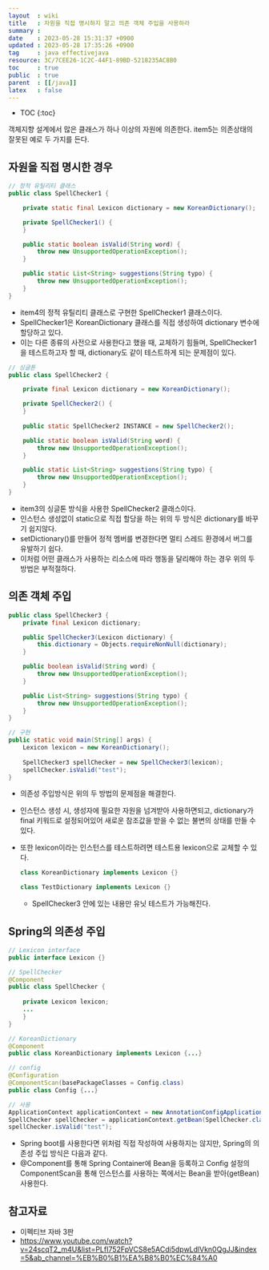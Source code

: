 ```yaml
---
layout  : wiki
title   : 자원을 직접 명시하지 말고 의존 객체 주입을 사용하라 
summary : 
date    : 2023-05-28 15:31:37 +0900
updated : 2023-05-28 17:35:26 +0900
tag     : java effectivejava
resource: 3C/7CEE26-1C2C-44F1-89BD-5218235AC8B0
toc     : true
public  : true
parent  : [[/java]]
latex   : false
---
```

* TOC
{:toc}

객체지향 설계에서 많은 클래스가 하나 이상의 자원에 의존한다. item5는 의존상태의 잘못된 예로 두 가지를 든다.

## 자원을 직접 명시한 경우 

```java
// 정적 유틸리티 클래스
public class SpellChecker1 {

    private static final Lexicon dictionary = new KoreanDictionary();

    private SpellChecker1() {
    }

    public static boolean isValid(String word) {
        throw new UnsupportedOperationException();
    }

    public static List<String> suggestions(String typo) {
        throw new UnsupportedOperationException();
    }
}
```

- item4의 정적 유틸리티 클래스로 구현한 SpellChecker1 클래스이다.
- SpellChecker1은 KoreanDictionary 클래스를 직접 생성하여 dictionary 변수에 할당하고 있다.
- 이는 다른 종류의 사전으로 사용한다고 했을 때, 교체하기 힘들며, SpellChecker1을 테스트하고자 할 때, dictionary도 같이 테스트하게 되는 문제점이 있다.

```java
// 싱글톤
public class SpellChecker2 {

    private final Lexicon dictionary = new KoreanDictionary();

    private SpellChecker2() {
    }
    
    public static SpellChecker2 INSTANCE = new SpellChecker2();

    public static boolean isValid(String word) {
        throw new UnsupportedOperationException();
    }

    public static List<String> suggestions(String typo) {
        throw new UnsupportedOperationException();
    }
}
```

- item3의 싱글톤 방식을 사용한 SpellChecker2 클래스이다.
- 인스턴스 생성없이 static으로 직접 할당을 하는 위의 두 방식은 dictionary를 바꾸기 쉽지않다.
- setDictionary()를 만들어 정적 멤버를 변경한다면 멀티 스레드 환경에서 버그를 유발하기 쉽다.
- 이처럼 어떤 클래스가 사용하는 리소스에 따라 행동을 달리해야 하는 경우 위의 두 방법은 부적절하다.

## 의존 객체 주입

```java
public class SpellChecker3 {
    private final Lexicon dictionary;

    public SpellChecker3(Lexicon dictionary) {
        this.dictionary = Objects.requireNonNull(dictionary);
    }

    public boolean isValid(String word) {
        throw new UnsupportedOperationException();
    }

    public List<String> suggestions(String typo) {
        throw new UnsupportedOperationException();
    }
}

// 구현
public static void main(String[] args) {
    Lexicon lexicon = new KoreanDictionary();
    
    SpellChecker3 spellChecker = new SpellChecker3(lexicon);
    spellChecker.isValid("test");
}
```

- 의존성 주입방식은 위의 두 방법의 문제점을 해결한다. 
- 인스턴스 생성 시, 생성자에 필요한 자원을 넘겨받아 사용하면되고, dictionary가 final 키워드로 설정되어있어 새로운 참조값을 받을 수 없는 불변의 상태를 만들 수 있다.
- 또한 lexicon이라는 인스턴스를 테스트하려면 테스트용 lexicon으로 교체할 수 있다.
    
    ```java
    class KoreanDictionary implements Lexicon {}
    
    class TestDictionary implements Lexicon {}
    ```
    - SpellChecker3 안에 있는 내용만 유닛 테스트가 가능해진다.

## Spring의 의존성 주입

```java
// Lexicon interface
public interface Lexicon {}

// SpellChecker
@Component
public class SpellChecker {
    
    private Lexicon lexicon;
    ...
    }
}

// KoreanDictionary
@Component
public class KoreanDictionary implements Lexicon {...} 

// config
@Configuration
@ComponentScan(basePackageClasses = Config.class)
public class Config {...}

// 사용
ApplicationContext applicationContext = new AnnotationConfigApplicationContext(Config.class);
SpellChecker spellChecker = applicationContext.getBean(SpellChecker.class);
spellChecker.isValid("test");
```

- Spring boot를 사용한다면 위처럼 직접 작성하여 사용하지는 않지만, Spring의 의존성 주입 방식은 다음과 같다.
- @Component를 통해 Spring Container에 Bean을 등록하고 Config 설정의 ComponentScan을 통해 인스턴스를 사용하는 쪽에서는 Bean을 받아(getBean) 사용한다.

## 참고자료

- 이펙티브 자바 3판
- https://www.youtube.com/watch?v=24scqT2_m4U&list=PLfI752FpVCS8e5ACdi5dpwLdlVkn0QgJJ&index=5&ab_channel=%EB%B0%B1%EA%B8%B0%EC%84%A0 
